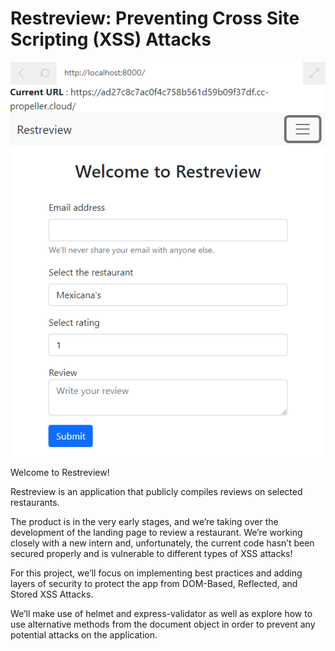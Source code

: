# Restreview: Preventing Cross Site Scripting (XSS) Attacks

![](./img/Capture.PNG)

Welcome to Restreview!

Restreview is an application that publicly compiles reviews on selected restaurants.

The product is in the very early stages, and we’re taking over the development of the landing page to review a restaurant. We’re working closely with a new intern and, unfortunately, the current code hasn’t been secured properly and is vulnerable to different types of XSS attacks!

For this project, we’ll focus on implementing best practices and adding layers of security to protect the app from DOM-Based, Reflected, and Stored XSS Attacks.

We’ll make use of helmet and express-validator as well as explore how to use alternative methods from the document object in order to prevent any potential attacks on the application.

